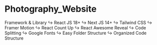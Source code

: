 # Photography_Website
 Framework & Library ↪ React JS 18+ ↪ Next JS 14+ ↪ Tailwind CSS ↪ Framer Motion ↪ React Count Up ↪ React Awesome Reveal ↪ Code Splitting ↪ Google Fonts ↪ Easy Folder Structure ↪ Organized Code Structure
